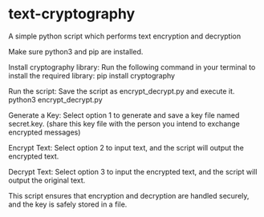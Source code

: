 # text-cryptography
A simple python script which performs text encryption and decryption 

Make sure python3 and pip are installed.

Install cryptography library:
Run the following command in your terminal to install the required library:
pip install cryptography

Run the script:
Save the script as encrypt_decrypt.py and execute it. python3 encrypt_decrypt.py

Generate a Key:
Select option 1 to generate and save a key file named secret.key. (share this key file with the person you intend to exchange encrypted messages)

Encrypt Text:
Select option 2 to input text, and the script will output the encrypted text.

Decrypt Text:
Select option 3 to input the encrypted text, and the script will output the original text.

This script ensures that encryption and decryption are handled securely, and the key is safely stored in a file.
